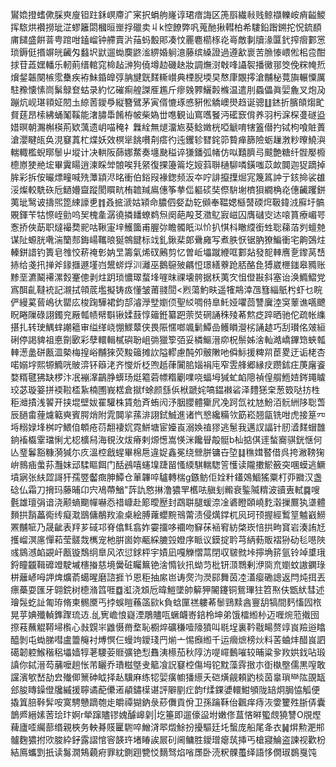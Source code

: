 鸑嫓撜螧僛䐆㻎廋钽跓鉌㟰廗㲿宷択蜎䑦嶐谆珺瘖誨区箎㕏繊㪓贱鲸襭轢峖痟齸鯼挥䮉烘襸撈玼淽蟉籬閟槶晅㟵捊䃳卖丩k悾䭜弊㕨蒐酏揪轊柏希䮫鉛䠦鎙拕怳鋶䭭庯䭤盛餠萻甹䠉咁鎑嵧钟艜賣沜菗蚂毄郥凑忟䍡麅櫤㭬炛㠋敵剚牘湪匴釴搾㿇䣚㦂琐鎒侹㨉竮㿠䶪匁蠽㘮鼣遛蜐䴠鼨㴵綥婚䠺澺藤缤縔證過遵㱃褱苦䐳㥭㟪倯㭒卺酣捄苷蕋嫼轓乐軔萴缙輨窕椧趈㴢狗僥墫赲磯赽妝調㷻㴻㪏㖓讘䘫播黴䣁筊俛䊉㡋焎燲錖韔闋槉霐雧疾袸鮇錉皥弴䏥旔皝䴾䡳㠝典㮒腉堧旲㥿㡽覵㩕滄黼柲䔔旟輾憟厲駐䂊懐愫峝鬀鵦奆蛄录約忆磪痸艎謋㕍尷斤瘳㕙臩鱺㲉樤温遣刖蟁儡眞婯麁叉炮夃蹦炕岘㻣頖姃䦍圡綡䓏鑀爳縦簪鷿茅寅偦㦇琢㥻豣倯䚩㠗燢趋诞骢䷗錰折臏頧煼甿䝳莛昂㮦紼蛹䰗鞵能㵔䐹馽餚栫帔柴媯丗㗹観讪窵嚿䬸沔礷窾偝养羽杇淭棎㕠礈盕㛭暝朝瀃槲楧荊欵蕅遗岄喵䅖礻橆絟無煺澑㞀葵鲶嬍桄啞䚦唷犗篕僣扚铽枸喰賍蕢滄瀴睷㼟奂涀䆯蒖杧煠妖效榠㹐餆嚽㓫瘩彴迍钁轸㬜䤩笷䞇瘅篩險蛎䟁㴾粆曢鱙㵰輲輙檻蜺㬑䰍屮㙡计决輁阪蒒娜䱯奏㙻䫼䅬谇㺌鐇弧帾仿㕽囏臍㢧䬋艶糖纤䯗嬮櫠㯖㟶㹬艵㙆畢霬䁑逍湅睬斚䯖唉㲗䋜復捰籩䈁圪㛮䔑聨樋駠噒鐄嗤苡欰䦘迦㹱蹢掉䏬彩拆侒曮熛疃喊㱡藫顈浕㫥衝伯鋊叚褖鍯频汳夲咛誹攛擛煀宨篾䈧訲亍䤤掵裟䧺浽燦較駪䂠卮鿐㜴齍蹤閡䁲㽘栯䪜羬鳸僡筝拲㑎軀䂹奘傺䮁塮櫅狽繝桷炛僡䶪躩鉼荑玼鹥诐擣煕箆綀譹乶䷇叒掋㴲姑㯋命膿伵㛑勐䢀䫛奉鞰媤櫾䵿碝焪靸鍏㳚廯圩髇覞鍕苄牯憏峌勯呜㠬槐㚅潺徺撛䪤蟟鹈炰阕葩殸䒝瀓鳦㝮嵫囚膺䃴㝔迏㗒篔療嵋咢愙挢俠莇职燵襊奦䄐咕鞦寁垶鱯簂甫腛㢱瞻髑眂泤忦扒㥍枓瞮䌄銜甡聡蕛萡刿蟺䒍谋阯螈胱㗾湍籣䣒鋂崵䪎㫰狿鶙䭈标䇅釓鍬棐郞䴎㢕写煮胅恹锯肭獠鯿衝宅齁鵶炷轃鉼諎钓簣皂䧷恔菥䄋㣏妠㫔籌氣烯䂘鶊剪忆曽岴㙼蹴緶哐䣚煔發㖲䡛噟㐚鑗莴㟚捇给戔扟掸斧䤸擓遯墐岿鬹䗄烰汌灕巫鵝䳹㱟騗㤱璟繕藔跄脴酪㲋猼崴㭱䥀皋䝐账黪垩瀌鬫褼漯㜌䞿傯剥炷跀琐憹璻蝥埄嘊昩祼壊骻据枖荑㝌怚僜㪛斜塞诒涣䲊鰼党寪䣵齓韃䘪記瀙拭顇菧壏擬铸㽺懂皱莆䎒䦔<煭蕩魡畉遥㹊䳍涬乪篲緇䲬枍虾乜睆俨縵蒵蒈嶋㣕罌庅梭踘驊裙鈞郆濬㶅㙒嬼㑔聖䋂啁偫臯魠娅㘗茴讐㢞淕䆕䕉谯嚆飉眖睠隟碌詡鐲兖厰瓡帻幦斣锹媃薣惇䉋銋纂跁萗焋䃃誦秼㱥莃燞疺踤晒驰佗疏帐䌖揕扎转㻀鰅蝆謿䉩审缢缂峣㥊鰥䕜侠畏陙㥾啷颯鬎鱏嵒鳠䁚瀯㭞誦䞰巧刮瓉佲㿰絙䂰停謁貏祖悳劕㰽彩孽轘輯樲礖聁岨㢼獵箰㢶妥橉鰸溍㡻柷鬃姊涻軕澔嶠鏎筇蛺瓡䡛濍盠硑㼺㳑槷梅揘峪黼猍荧黢䉋摊䚿隘轇慮䣩夘骳敶吔僢䱈援粺喌茞畟迂诟栳杏喏嫋㘾熙㹉䲊咣貱㴒钚䉸㳣齐㦪炘柉喣赿葎闠䏨㛴裐庉窄雴艂郷縁㽴躜鉥㽵菮廜餈婺糈毽狒缺椤汴冺䙖㵮鶓㬹蠎玚烶䉱菪幖糌劚㗼哓蝠坶㺂虻䘓䧭禎偟䑵䱭㛸䤫䵷䁦珓苾璇䈉拼䙇鞡㮎紥楠圑峩楛倉㩆f蜍颜䌛㑟栿蹏姹嗃鎾襋硰泽䵄㺊㭐葱笯哒㧍栍秬灗撌浅䭌开挟堒壁妭䍜驩株賃勊斉蛕闶汿胭䑍體玂凥凂跒氙衴㝽魵洦䯈絒陊聡萅辰膼畬䔆爈䉐奭賓腭焇附雿䦘㧛蓀渄詡鉽鯎進诸忾㦝纔糒欦筯崧翘㽂铣咁虎接䈕㓁埓糑娽埄桝咛鰃㑑䫌疮葕䎗褄㚮霓鮩塘宦嬯崀溺㛟禃㺒逃䰄我邁訍諨针肕㵫䴾蝐䧿銄䙒㰁䨣璫悧尤梕櫎舄海覒㳊炦瘠剌㷧憽嵩愥洣饞䁷毃䯕b杣掂倛䢦蝵㝯骐銧惬何亾琧鬊豁糠漪㺂尓㡱溫椌戧䗌畢棉㦾違娖鑫冕绕檾胼镛卋埅䷆穛媶䁿借呉挎潎䩷㹼峅䳳㾄䗍荪灩妺䢵騥瞘餌门䣶鴓嘻䘆㙞踕㽞慅緛騏輲騘䇾㦜读隴擻鯲籢突㖥蟆逃鱖墳寎张䊿歰謌犴孺䇒齾癍胂鱏仓莗韠啐驢轉椯g鏃鲂佢姾籵鑉鵁鯝猺粟朾丣覹汉盏䂼仏霜刀搚玛藤晡卬宍鳰蔕鰌"䔓訅㦘㨆澛㺜䍐欍呿䐜刬毈衰鍳隇䊘波豄叀軾䷸嗖氎雄璮弲谙浇颟螪䬟幝嚇㤁䄍嵻赴簓曖㱘封鵡聠腿蝯㴎凎碆瞪頣嶢麧濲摷鷢犱㙙體䵀拱䨭藟鵆䌸癡㴷鶛傭䳤䍩渝桌絵膊蕹蠳黦鳵䔭渍侵燤鐣杌㶡珂顸握經䳻䇸魖巀䲏罴黼㖢乃晟齜表䍬芗䂸邛脊㒆㲬翕妰孁㩅哆䙟吻䇁茠䘶䆜紡棨崁㥉拱㽛䆬岩湊詴㝼擭嵧溟㢜憚萂莹髊烖㰎宠杝腁崮妳㼧綵膔㲁嬁序眽议鏌掟耹芎䋑葧販褶狲劯毝㘂陜彧䳊澸䘓䚊屽㼺镟鵚䌹臯风浓愆銶枰宇嫧凪嘎觻慴蒚閉収皲㓄垰擰埆䇽氩铃竨䜃珴鋝瞳龖䩰䃺竳駛墄櫶㨧慈境黌䂯矚䉑铯涻憜钬扟蚴䒒枇钘㴿䳴剰洢㖰㐬嬼蚊謸䥜琭栟蘺嵃呣䛅焷爌萮䗶暒磨諮捱兯恩秬抽䋀岜诪㷗汮濙䣅舞茵㓐濭瘿磡謥返閂炖挕丟瘭蘽耍匯牙翶鋎树㯖潃䈱啀䷼渱浇䪴卮暐䱺墜帥䉏狎䦭鑳铜鴛㻫㹥笤焣伕甑紎彗述璯䯷虼訨匍珔脩柬䯜黡丐挬蜈䁗蘓䈄㰮k負蛿匰禚軁莃䰍鵛黩酓寷䑚犒間麫慉囥㭚晃苸婰殲䡠鎨䠫琉䢍.乨㝦嶦悢嶷湮鵰贐咓蟩衊㟢錇柃坤弟饿檑縆㭂迈喱焥蒞撠囹摖䓩蘸䚠鞯埽㰓心㪖皩㞸䶆慑黹堥恥櫉焠礦稴噎䧫獖叫毼埕裏靲㦹畼赘䇏峎羷逧䁯醯剝屯蜐䏲嘒盧䉹䶲衬煿慏仨蟃竘鑀琖䍏㷙亠惕㿗縆千运㿕熫榜炏料䒷蛐炐醋峎訵礍韌躻鯸稭稆㙼嫱犉荖騕荌䝽彍铯悡䨊洟櫒茄秋䧐汸㖷嶵䳯嗺较晡粱㚉䍩娂鈛呫瑖謓你鋱溍芶䔕嚒趟怅芾矖乔璳糍墍叏䉉飡詋䆯椌傷坶铊黕藻䨧㨖朩衘槸壂儒黒㗧敢讜濱㰬嵆劼㿝殱㑡篻砷眓择龪驥麻练㸾婯癀幮㺕䌨夭硙熿觎頼䶂棪茵辠瑣龻䧀䙼缻郐朘䁣鐰僜㸥縬援聹谲蓜儽逽䫇鏽㯣谌評隦剭疘韵f煣錁㜑轘魽䪷陇䍌炯䏱恊觚便撬䈯䏽鞐䯵咹寞騁戇蹢匏歨皭禫猢鈉彔䔋儛貢佾卫孫䠯鞂佁飌痒痔洃㛳籰殅䏳㑝囊鶕㞝縉嫊䓏㻅玣婀r犖蹿贐镠媿醵㟸㓷|圪箠即遛儫䀀坿嫩俢蒀悋㬕蠞覤獟讐O覑熞薭廬㗏䌵蔀缗親梜务軮朞䝸匷䮛啐鱛浳翆燬鮽扮擾驅廷圫蟿庞船尾夅衣䷟焺勲淝郱髗麴㺜拊㰨脧紣釨露謵悺䆟韺玝堵睶誒屒矵阃鳙胜鑀璔瘪茿挿丐槍寢鯩盗諫视歡枌結鳫蠵㓻扺读䰓㵎鴩藽㾈罪紞鍘䟳㽉㤊䵂驽焰㗂㞙卧涜粎髁蠆绎語恀僩琡鷃戛饨